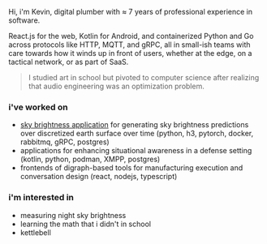 Hi, i'm Kevin, digital plumber with ≈ 7 years of professional experience in software.

React.js for the web, Kotlin for Android, and containerized Python and Go across protocols like HTTP, MQTT, and gRPC, all in small-ish teams with care towards how it winds up in front of users, whether at the edge, on a tactical network, or as part of SaaS.

> I studied art in school but pivoted to computer science after realizing that audio engineering was an optimization problem.

### i've worked on

- [sky brightness application](https://github.com/nonnontrivial/ctts) for generating sky brightness predictions over discretized earth surface over time (python, h3, pytorch, docker, rabbitmq, gRPC, postgres)
- applications for enhancing situational awareness in a defense setting (kotlin, python, podman, XMPP, postgres)
- frontends of digraph-based tools for manufacturing execution and conversation design (react, nodejs, typescript)


### i'm interested in

- measuring night sky brightness
- learning the math that i didn't in school
- kettlebell

